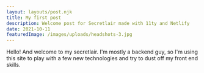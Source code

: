 ```yaml
---
layout: layouts/post.njk
title: My first post
description: Welcome post for Secretlair made with 11ty and Netlify
date: 2021-10-11
featuredImage: /images/uploads/headshots-3.jpg
---
```

Hello! And welcome to my secretlair. I'm mostly a backend guy, so I'm using this site to play with a few new technologies and try to dust off my front end skills.